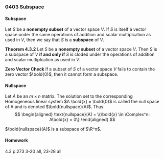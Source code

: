 ### 0403 Subspace

#### Subspace
Let $S$ be a **nonempty subset** of a vector space $V$. If $S$ is itself a vector space under the same operations of addition and scalar multiplcation as used in $V$, then we say that $S$ is a **subspace** of $V$.

**Theorem 4.3.2**
Let $S$ be a **nonempty subset** of a vector space $V$. Then $S$ is a subspace of $V$ **if and only if** $S$ is cloded under the operations of addition and scalar multiplcation as used in $V$.

**Zero Vector Check**
If a subset of $S$ of a vector space $V$ fails to contain the zero vector $\bold{0}$, then it cannot form a subspace.

#### Nullspace
Let $A$ be an $m \times n$ matrix. The solution set to the corresponding Homogeneous linear system $A \bold{x} = \bold{0}$ is called the null space of A and is denoted $\bold{nullspace}(A)$. Thus
$$
\begin{aligned}
\text{nullspace}(A) = \{\bold{x} \in \Complex^n: A\bold{x} = 0\}
\end{aligned}
$$

$\bold{nullspace}(A)$ is a subspace of $\R^n$.

#### Homework
4.3 p.273 3-20 all, 23-28 all
